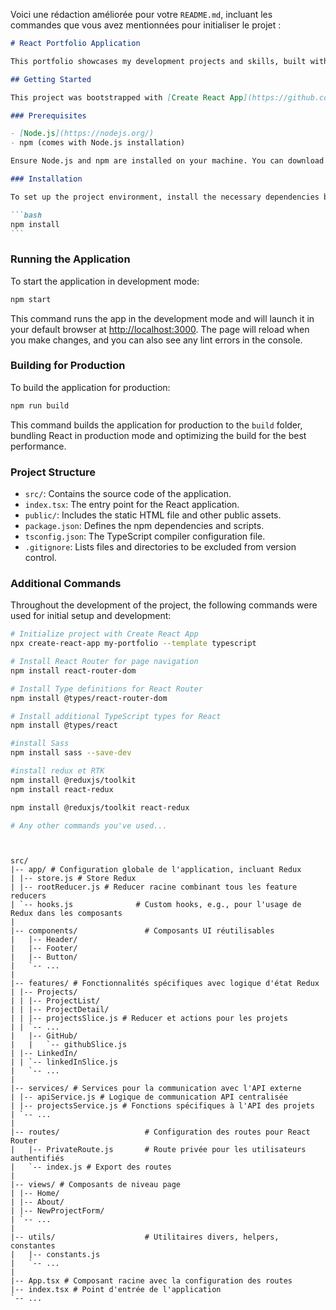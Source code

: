 Voici une rédaction améliorée pour votre `README.md`, incluant les commandes que vous avez mentionnées pour initialiser le projet :

````markdown
# React Portfolio Application

This portfolio showcases my development projects and skills, built with React and TypeScript for strong typing and maintainable code.

## Getting Started

This project was bootstrapped with [Create React App](https://github.com/facebook/create-react-app) using the TypeScript template.

### Prerequisites

- [Node.js](https://nodejs.org/)
- npm (comes with Node.js installation)

Ensure Node.js and npm are installed on your machine. You can download and install them from the [Node.js official website](https://nodejs.org/).

### Installation

To set up the project environment, install the necessary dependencies by running:

```bash
npm install
```
````

### Running the Application

To start the application in development mode:

```bash
npm start
```

This command runs the app in the development mode and will launch it in your default browser at [http://localhost:3000](http://localhost:3000). The page will reload when you make changes, and you can also see any lint errors in the console.

### Building for Production

To build the application for production:

```bash
npm run build
```

This command builds the application for production to the `build` folder, bundling React in production mode and optimizing the build for the best performance.

### Project Structure

- `src/`: Contains the source code of the application.
- `index.tsx`: The entry point for the React application.
- `public/`: Includes the static HTML file and other public assets.
- `package.json`: Defines the npm dependencies and scripts.
- `tsconfig.json`: The TypeScript compiler configuration file.
- `.gitignore`: Lists files and directories to be excluded from version control.

### Additional Commands

Throughout the development of the project, the following commands were used for initial setup and development:

```bash
# Initialize project with Create React App
npx create-react-app my-portfolio --template typescript

# Install React Router for page navigation
npm install react-router-dom

# Install Type definitions for React Router
npm install @types/react-router-dom

# Install additional TypeScript types for React
npm install @types/react

#install Sass
npm install sass --save-dev

#install redux et RTK
npm install @reduxjs/toolkit
npm install react-redux

npm install @reduxjs/toolkit react-redux

# Any other commands you've used...
```

```


src/
|-- app/ # Configuration globale de l'application, incluant Redux
| |-- store.js # Store Redux
| |-- rootReducer.js # Reducer racine combinant tous les feature reducers
| `-- hooks.js              # Custom hooks, e.g., pour l'usage de Redux dans les composants
|
|-- components/               # Composants UI réutilisables
|   |-- Header/
|   |-- Footer/
|   |-- Button/
|   `-- ...
|
|-- features/ # Fonctionnalités spécifiques avec logique d'état Redux
| |-- Projects/
| | |-- ProjectList/
| | |-- ProjectDetail/
| | |-- projectsSlice.js # Reducer et actions pour les projets
| | `-- ...
|   |-- GitHub/
|   |   `-- githubSlice.js
| |-- LinkedIn/
| | `-- linkedInSlice.js
|   `-- ...
|
|-- services/ # Services pour la communication avec l'API externe
| |-- apiService.js # Logique de communication API centralisée
| |-- projectsService.js # Fonctions spécifiques à l'API des projets
| `-- ...
|
|-- routes/                   # Configuration des routes pour React Router
|   |-- PrivateRoute.js       # Route privée pour les utilisateurs authentifiés
|   `-- index.js # Export des routes
|
|-- views/ # Composants de niveau page
| |-- Home/
| |-- About/
| |-- NewProjectForm/
| `-- ...
|
|-- utils/                    # Utilitaires divers, helpers, constantes
|   |-- constants.js
|   `-- ...
|
|-- App.tsx # Composant racine avec la configuration des routes
|-- index.tsx # Point d'entrée de l'application
`-- ...
```

